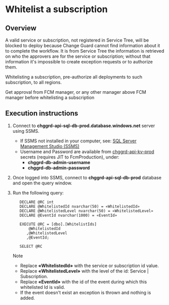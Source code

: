 ﻿# Whitelist a subscription

## Overview

A valid service or subscription, not registered in Service Tree, will be blocked to deploy because Change Guard cannot find information about it to complete the workflow. It is from Service Tree the information is retrieved on who the approvers are for the service or
subscription; without that information it's impossible to create exception requests or to authorize them.

Whitelisting a subscription, pre-authorize all deployments to such subscription, to all regions.

Get approval from FCM manager, or any other manager above FCM manager before whitelisting a subscription

## Execution instructions

1. Connect to **chggrd-api-sql-db-prod.database.windows.net** server using SSMS.
    - If SSMS not installed in your computer, see: [SQL Server Management Studio (SSMS)](https://learn.microsoft.com/en-us/sql/ssms/download-sql-server-management-studio-ssms)
    - Username and Password are available
      from [chggrd-api-kv-prod](https://ms.portal.azure.com/#@MSAzureCloud.onmicrosoft.com/resource/subscriptions/8830ba56-a476-4d01-b6ac-d3ee790383dc/resourceGroups/chggrd-api-prod-westus2/providers/Microsoft.Sql/servers/chggrd-api-sql-svr-prod) secrets (requires JIT
      to FcmProduction), under:
        - **chggrd-db-admin-username**
        - **chggrd-db-admin-password**

2. Once logged into SSMS, connect to **chggrd-api-sql-db-prod** database and open the query window.
3. Run the following query:
   ``` 
      DECLARE @RC int 
      DECLARE @WhitelistedId nvarchar(50) = «WhitelistedId»
      DECLARE @WhitelistedLevel nvarchar(50) = «WhitelistedLevel»
      DECLARE @EventId nvarchar(1000) = «EventId»

      EXECUTE @RC = [dbo].[WhitelistIds]
          @WhitelistedId
         ,@WhitelistedLevel
         ,@EventId;

      SELECT @RC
   ``` 
   > [!NOTE]
   > - Replace **«WhitelistedId»** with the service or subscription id value.
   > - Replace **«WhitelistedLevel»** with the level of the id: Service | Subscription.
   > - Replace **«EventId»** with the id of the event during which this whitelisted Id is valid.
   > - If the event doesn't exist an exception is thrown and nothing is added. 